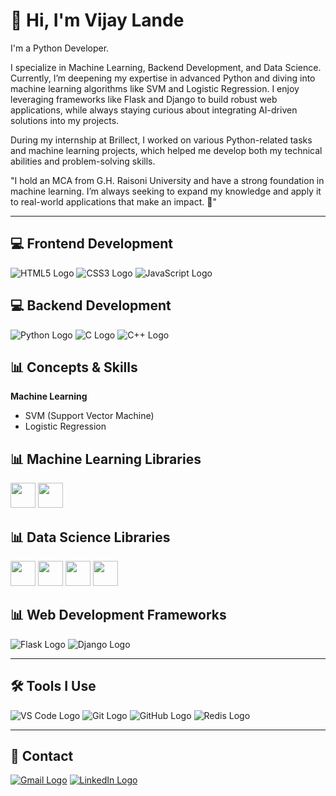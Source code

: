 # 👋 Hi, I'm Vijay Lande
I'm a Python Developer.

I specialize in Machine Learning, Backend Development, and Data Science. Currently, I’m deepening my expertise in advanced Python and diving into machine learning algorithms like SVM and Logistic Regression. I enjoy leveraging frameworks like Flask and Django to build robust web applications, while always staying curious about integrating AI-driven solutions into my projects.

During my internship at Brillect, I worked on various Python-related tasks and machine learning projects, which helped me develop both my technical abilities and problem-solving skills.

"I hold an MCA from G.H. Raisoni University and have a strong foundation in machine learning. I’m always seeking to expand my knowledge and apply it to real-world applications that make an impact. 🚀"

---

## 💻 Frontend Development
![HTML5 Logo](https://img.icons8.com/color/48/000000/html-5--v1.png)
![CSS3 Logo](https://img.icons8.com/color/48/000000/css3.png)
![JavaScript Logo](https://img.icons8.com/color/48/000000/javascript--v1.png)

## 💻 Backend Development

![Python Logo](https://img.icons8.com/color/48/000000/python--v1.png)
![C Logo](https://img.icons8.com/color/48/000000/c-programming.png)
![C++ Logo](https://img.icons8.com/color/48/000000/c-plus-plus-logo.png)


## 📊 Concepts & Skills

**Machine Learning**  
- SVM (Support Vector Machine)  
- Logistic Regression  

## 📊 Machine Learning Libraries
<img src="https://upload.wikimedia.org/wikipedia/commons/2/2d/Tensorflow_logo.svg" width="40px" height="40px" /> 
<img src="https://upload.wikimedia.org/wikipedia/commons/9/96/Pytorch_logo.png" width="40px" height="40px" /> 

## 📊 Data Science Libraries
<img src="https://upload.wikimedia.org/wikipedia/commons/3/31/NumPy_logo_2020.svg" width="40px" height="40px" /> 
<img src="https://upload.wikimedia.org/wikipedia/commons/e/ed/Pandas_logo.svg" width="40px" height="40px" /> 
<img src="https://upload.wikimedia.org/wikipedia/commons/8/84/Matplotlib_icon.svg" width="40px" height="40px" /> 
<img src="https://upload.wikimedia.org/wikipedia/commons/b/b2/SCIPY_2.svg" width="40px" height="40px" />



## 📊 Web Development Frameworks
![Flask Logo](https://img.icons8.com/ios/50/000000/flask.png)
![Django Logo](https://img.icons8.com/color/48/000000/django.png)


---

## 🛠 Tools I Use
![VS Code Logo](https://img.icons8.com/color/48/000000/visual-studio-code-2019.png)
![Git Logo](https://img.icons8.com/color/48/000000/git.png)
![GitHub Logo](https://img.icons8.com/glyph-neue/48/000000/github.png)
![Redis Logo](https://img.icons8.com/ios-filled/50/000000/redis.png) 


---

## 🔗 Contact

[![Gmail Logo](https://img.icons8.com/fluency/48/000000/gmail-new.png)](mailto:vijaylande44548@gmail.com)
[![LinkedIn Logo](https://img.icons8.com/fluency/48/000000/linkedin.png)](https://www.linkedin.com/in/vijay-lande014/)
